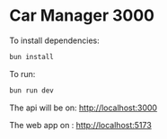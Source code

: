 # Car Manager 3000

To install dependencies:

```sh
bun install
```

To run:

```sh
bun run dev
```

The api will be on:
<http://localhost:3000>

The web app on :
<http://localhost:5173>
